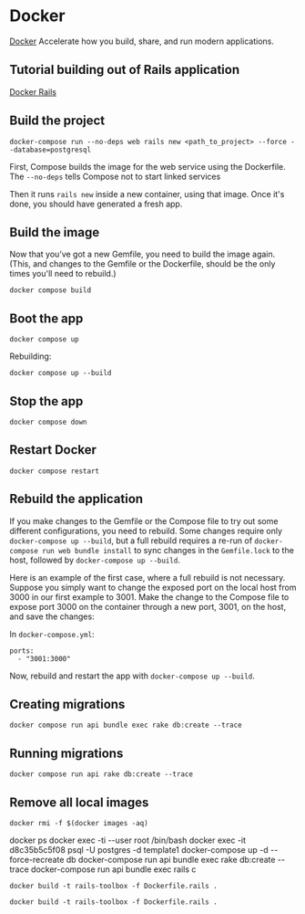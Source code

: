 # Docker

[Docker](https://docker.com/) Accelerate how you build, share, and run modern applications.

## Tutorial building out of Rails application

[Docker Rails](https://docs.docker.com/samples/rails)

## Build the project

```
docker-compose run --no-deps web rails new <path_to_project> --force --database=postgresql
```

First, Compose builds the image for the web service using the Dockerfile. The `--no-deps` tells Compose not to start linked services

Then it runs `rails new` inside a new container, using that image. Once it's done, you should have generated a fresh app.

## Build the image

Now that you’ve got a new Gemfile, you need to build the image again. (This, and changes to the Gemfile or the Dockerfile, should be the only times you'll need to rebuild.)

```
docker compose build
```

## Boot the app

```
docker compose up
```

Rebuilding:

```
docker compose up --build
```

## Stop the app

```
docker compose down
```

## Restart Docker

```
docker compose restart
```

## Rebuild the application

If you make changes to the Gemfile or the Compose file to try out some different configurations, you need to rebuild. Some changes require only `docker-compose up --build`, but a full rebuild requires a re-run of `docker-compose run web bundle install` to sync changes in the `Gemfile.lock` to the host, followed by `docker-compose up --build`.

Here is an example of the first case, where a full rebuild is not necessary. Suppose you simply want to change the exposed port on the local host from 3000 in our first example to 3001. Make the change to the Compose file to expose port 3000 on the container through a new port, 3001, on the host, and save the changes:

In `docker-compose.yml`:

```
ports:
  - "3001:3000"
```

Now, rebuild and restart the app with `docker-compose up --build`.

## Creating migrations

```
docker compose run api bundle exec rake db:create --trace
```

## Running migrations

```
docker compose run api rake db:create --trace
```

## Remove all local images

```
docker rmi -f $(docker images -aq)
```

docker ps
docker exec -ti --user root <docker-container-id> /bin/bash
docker exec -it d8c35b5c5f08 psql -U postgres -d template1
docker-compose up -d --force-recreate db
docker-compose run api bundle exec rake db:create --trace
docker-compose run api bundle exec rails c

```
docker build -t rails-toolbox -f Dockerfile.rails .
```

```
docker build -t rails-toolbox -f Dockerfile.rails .
```

